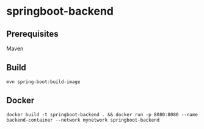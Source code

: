 # springboot-backend

## Prerequisites
Maven

## Build
```mvn spring-boot:build-image```

## Docker
```docker build -t springboot-backend . && docker run -p 8080:8080 --name backend-container --network mynetwork springboot-backend```
